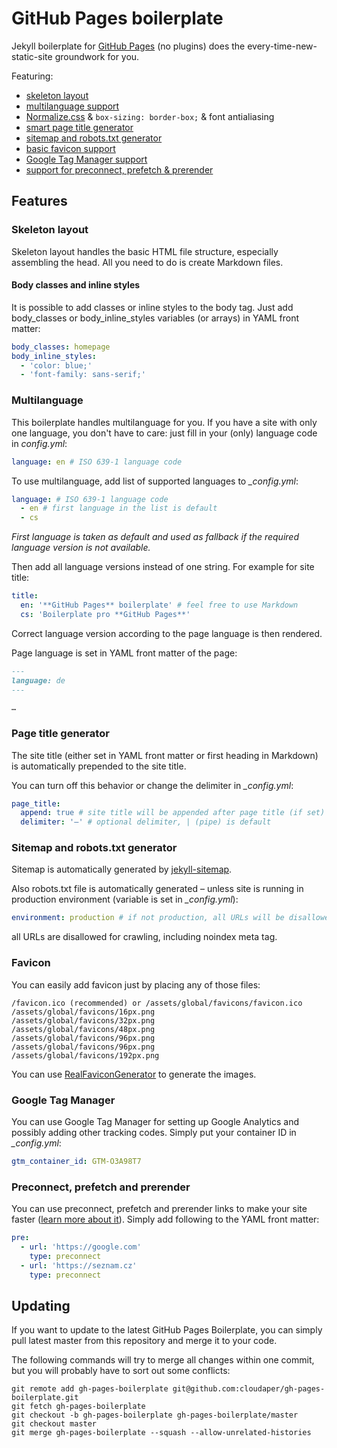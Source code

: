 # GitHub Pages boilerplate

Jekyll boilerplate for [GitHub Pages](https://pages.github.com) (no plugins) does the every-time-new-static-site groundwork for you.

Featuring:

- [skeleton layout](#skeleton-layout)
- [multilanguage support](#multilanguage)
- [Normalize.css](https://necolas.github.io/normalize.css) & `box-sizing: border-box;` & font antialiasing
- [smart page title generator](#page-title-generator)
- [sitemap and robots.txt generator](#sitemap-and-robotstxt-generator)
- [basic favicon support](#favicon)
- [Google Tag Manager support](#google-tag-manager)
- [support for preconnect, prefetch & prerender](#preconnect-prefetch-and-prerender)

## Features

### Skeleton layout

Skeleton layout handles the basic HTML file structure, especially assembling the head. All you need to do is create Markdown files.

#### Body classes and inline styles

It is possible to add classes or inline styles to the body tag. Just add body_classes or body_inline_styles variables (or arrays) in YAML front matter:

```yaml
body_classes: homepage
body_inline_styles:
  - 'color: blue;'
  - 'font-family: sans-serif;'
```

### Multilanguage

This boilerplate handles multilanguage for you. If you have a site with only one language, you don't have to care: just fill in your (only) language code in _config.yml_:

```yaml
language: en # ISO 639-1 language code
```

To use multilanguage, add list of supported languages to _\_config.yml_:

```yaml
language: # ISO 639-1 language code
  - en # first language in the list is default
  - cs
```

_First language is taken as default and used as fallback if the required language version is not available._

Then add all language versions instead of one string. For example for site title:

```yaml
title:
  en: '**GitHub Pages** boilerplate' # feel free to use Markdown
  cs: 'Boilerplate pro **GitHub Pages**'
```

Correct language version according to the page language is then rendered.

Page language is set in YAML front matter of the page:

```markdown
---
language: de
---

…
```

### Page title generator

The site title (either set in YAML front matter or first heading in Markdown) is automatically prepended to the site title.

You can turn off this behavior or change the delimiter in _\_config.yml_:

```yaml
page_title:
  append: true # site title will be appended after page title (if set)
  delimiter: '—' # optional delimiter, | (pipe) is default
```

### Sitemap and robots.txt generator

Sitemap is automatically generated by [jekyll-sitemap](https://github.com/jekyll/jekyll-sitemap).

Also robots.txt file is automatically generated – unless site is running in production environment (variable is set in _\_config.yml_):

```yaml
environment: production # if not production, all URLs will be disallowed for crawling
```

all URLs are disallowed for crawling, including noindex meta tag.

### Favicon

You can easily add favicon just by placing any of those files:

```
/favicon.ico (recommended) or /assets/global/favicons/favicon.ico
/assets/global/favicons/16px.png
/assets/global/favicons/32px.png
/assets/global/favicons/48px.png
/assets/global/favicons/96px.png
/assets/global/favicons/96px.png
/assets/global/favicons/192px.png
```

You can use [RealFaviconGenerator](https://realfavicongenerator.net) to generate the images.

### Google Tag Manager

You can use Google Tag Manager for setting up Google Analytics and possibly adding other tracking codes. Simply put your container ID in _\_config.yml_:

```yaml
gtm_container_id: GTM-O3A98T7
```

### Preconnect, prefetch and prerender

You can use preconnect, prefetch and prerender links to make your site faster ([learn more about it](https://web.dev/preconnect-and-dns-prefetch)). Simply add following to the YAML front matter:

```yaml
pre:
  - url: 'https://google.com'
    type: preconnect
  - url: 'https://seznam.cz'
    type: preconnect
```

## Updating

If you want to update to the latest GitHub Pages Boilerplate, you can simply pull latest master from this repository and merge it to your code.

The following commands will try to merge all changes within one commit, but you will probably have to sort out some conflicts:

```shell
git remote add gh-pages-boilerplate git@github.com:cloudaper/gh-pages-boilerplate.git
git fetch gh-pages-boilerplate
git checkout -b gh-pages-boilerplate gh-pages-boilerplate/master
git checkout master
git merge gh-pages-boilerplate --squash --allow-unrelated-histories
```
